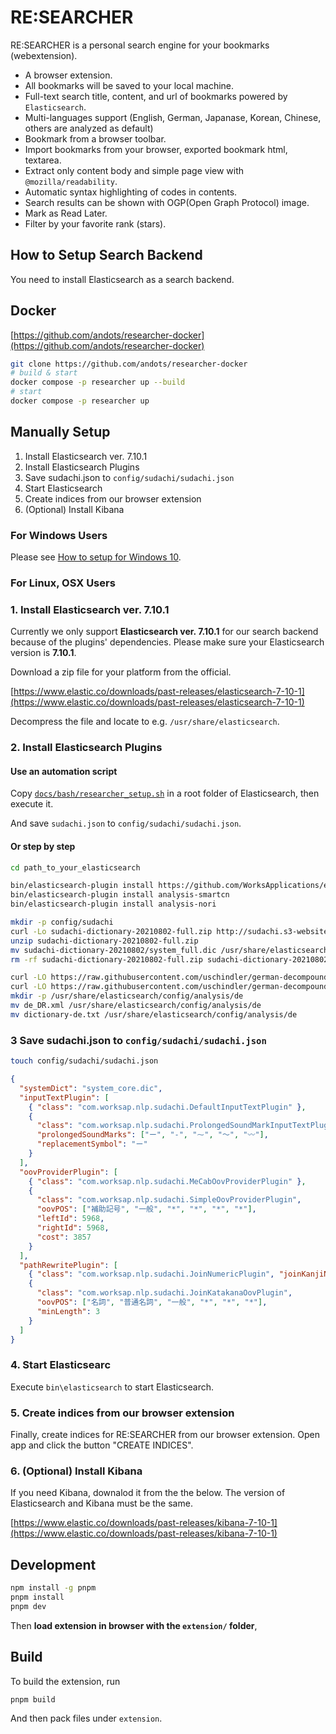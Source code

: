 # RE:SEARCHER

RE:SEARCHER is a personal search engine for your bookmarks (webextension).

- A browser extension.
- All bookmarks will be saved to your local machine.
- Full-text search title, content, and url of bookmarks powered by `Elasticsearch`.
- Multi-languages support (English, German, Japanase, Korean, Chinese, others are analyzed as default)
- Bookmark from a browser toolbar.
- Import bookmarks from your browser, exported bookmark html, textarea.
- Extract only content body and simple page view with `@mozilla/readability`.
- Automatic syntax highlighting of codes in contents.
- Search results can be shown with OGP(Open Graph Protocol) image.
- Mark as Read Later.
- Filter by your favorite rank (stars).

## How to Setup Search Backend

You need to install Elasticsearch as a search backend.

## Docker

[https://github.com/andots/researcher-docker](https://github.com/andots/researcher-docker)

```bash
git clone https://github.com/andots/researcher-docker
# build & start
docker compose -p researcher up --build
# start
docker compose -p researcher up
```

## Manually Setup

1. Install Elasticsearch ver. 7.10.1
2. Install Elasticsearch Plugins
3. Save sudachi.json to `config/sudachi/sudachi.json`
4. Start Elasticsearch
5. Create indices from our browser extension
6. (Optional) Install Kibana

### For Windows Users

Please see [How to setup for Windows 10](docs/windows/README.md).

### For Linux, OSX Users

### 1. Install Elasticsearch ver. 7.10.1

Currently we only support **Elasticsearch ver. 7.10.1** for our search backend because of the plugins' dependencies. Please make sure your Elasticsearch version is **7.10.1**.

Download a zip file for your platform from the official.

[https://www.elastic.co/downloads/past-releases/elasticsearch-7-10-1](https://www.elastic.co/downloads/past-releases/elasticsearch-7-10-1)

Decompress the file and locate to e.g. `/usr/share/elasticsearch`.

### 2. Install Elasticsearch Plugins

#### Use an automation script

Copy [`docs/bash/researcher_setup.sh`](docs/bash/researcher_setup.sh) in a root folder of Elasticsearch, then execute it.

And save `sudachi.json` to `config/sudachi/sudachi.json`.

#### Or step by step

```bash
cd path_to_your_elasticsearch

bin/elasticsearch-plugin install https://github.com/WorksApplications/elasticsearch-sudachi/releases/download/v2.1.0/analysis-sudachi-7.10.1-2.1.0.zip
bin/elasticsearch-plugin install analysis-smartcn
bin/elasticsearch-plugin install analysis-nori

mkdir -p config/sudachi
curl -Lo sudachi-dictionary-20210802-full.zip http://sudachi.s3-website-ap-northeast-1.amazonaws.com/sudachidict/sudachi-dictionary-20210802-full.zip
unzip sudachi-dictionary-20210802-full.zip
mv sudachi-dictionary-20210802/system_full.dic /usr/share/elasticsearch/config/sudachi/system_core.dic
rm -rf sudachi-dictionary-20210802-full.zip sudachi-dictionary-20210802/

curl -LO https://raw.githubusercontent.com/uschindler/german-decompounder/master/de_DR.xml
curl -LO https://raw.githubusercontent.com/uschindler/german-decompounder/master/dictionary-de.txt
mkdir -p /usr/share/elasticsearch/config/analysis/de
mv de_DR.xml /usr/share/elasticsearch/config/analysis/de
mv dictionary-de.txt /usr/share/elasticsearch/config/analysis/de
```

### 3 Save sudachi.json to `config/sudachi/sudachi.json`

```bash
touch config/sudachi/sudachi.json
```

```json
{
  "systemDict": "system_core.dic",
  "inputTextPlugin": [
    { "class": "com.worksap.nlp.sudachi.DefaultInputTextPlugin" },
    {
      "class": "com.worksap.nlp.sudachi.ProlongedSoundMarkInputTextPlugin",
      "prolongedSoundMarks": ["ー", "-", "⁓", "〜", "〰"],
      "replacementSymbol": "ー"
    }
  ],
  "oovProviderPlugin": [
    { "class": "com.worksap.nlp.sudachi.MeCabOovProviderPlugin" },
    {
      "class": "com.worksap.nlp.sudachi.SimpleOovProviderPlugin",
      "oovPOS": ["補助記号", "一般", "*", "*", "*", "*"],
      "leftId": 5968,
      "rightId": 5968,
      "cost": 3857
    }
  ],
  "pathRewritePlugin": [
    { "class": "com.worksap.nlp.sudachi.JoinNumericPlugin", "joinKanjiNumeric": true },
    {
      "class": "com.worksap.nlp.sudachi.JoinKatakanaOovPlugin",
      "oovPOS": ["名詞", "普通名詞", "一般", "*", "*", "*"],
      "minLength": 3
    }
  ]
}
```

### 4. Start Elasticsearc

Execute `bin\elasticsearch` to start Elasticsearch.

### 5. Create indices from our browser extension

Finally, create indices for RE:SEARCHER from our browser extension. Open app and click the button "CREATE INDICES".

### 6. (Optional) Install Kibana

If you need Kibana, downalod it from the the below. The version of Elasticsearch and Kibana must be the same.

[https://www.elastic.co/downloads/past-releases/kibana-7-10-1](https://www.elastic.co/downloads/past-releases/kibana-7-10-1)

## Development

```bash
npm install -g pnpm
pnpm install
pnpm dev
```

Then **load extension in browser with the `extension/` folder**,

## Build

To build the extension, run

```bash
pnpm build
```

And then pack files under `extension`.
